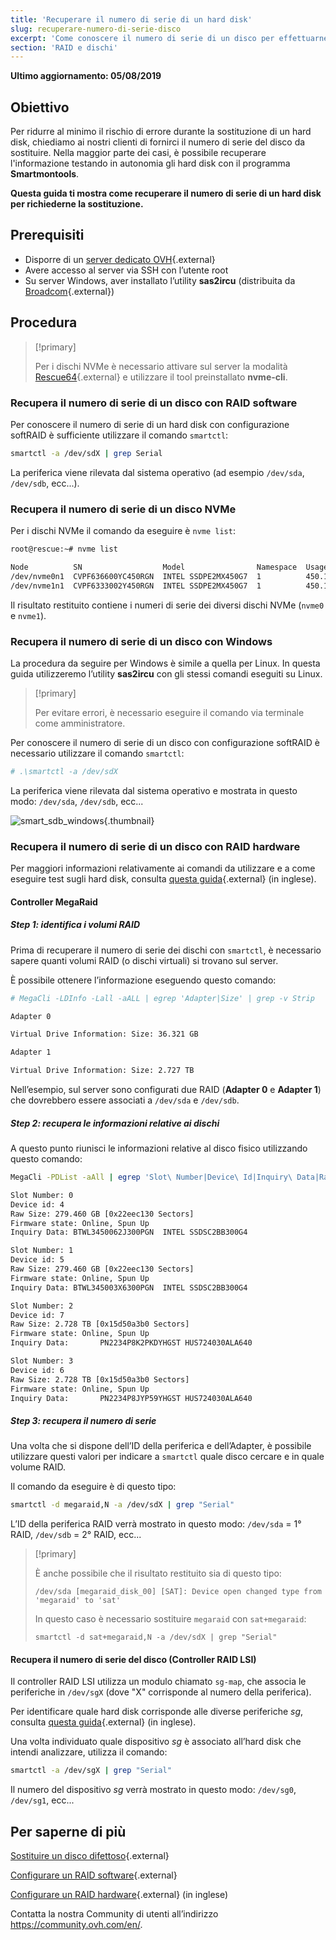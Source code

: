 ```yaml
---
title: 'Recuperare il numero di serie di un hard disk'
slug: recuperare-numero-di-serie-disco
excerpt: 'Come conoscere il numero di serie di un disco per effettuarne la sostituzione'
section: 'RAID e dischi'
---
```


**Ultimo aggiornamento: 05/08/2019**

## Obiettivo

Per ridurre al minimo il rischio di errore durante la sostituzione di un hard disk, chiediamo ai nostri clienti di fornirci il numero di serie del disco da sostituire. Nella maggior parte dei casi, è possibile recuperare l'informazione testando in autonomia gli hard disk con il programma **Smartmontools**.

**Questa guida ti mostra come recuperare il numero di serie di un hard disk per richiederne la sostituzione.**


## Prerequisiti

- Disporre di un [server dedicato OVH](https://www.ovh.it/server_dedicati/){.external}
- Avere accesso al server via SSH con l’utente root
- Su server Windows, aver installato l’utility **sas2ircu** (distribuita da [Broadcom](https://www.broadcom.com/support/download-search/?dk=sas2ircu){.external})


## Procedura

> [!primary]
>
> Per i dischi NVMe è necessario attivare sul server la modalità [Rescue64](https://docs.ovh.com/it/dedicated/rescue_mode/){.external} e utilizzare il tool preinstallato **nvme-cli**.
> 

### Recupera il numero di serie di un disco con RAID software

Per conoscere il numero di serie di un hard disk con configurazione softRAID è sufficiente utilizzare il comando `smartctl`:

```sh
smartctl -a /dev/sdX | grep Serial
```


La periferica viene rilevata dal sistema operativo (ad esempio `/dev/sda`, `/dev/sdb`, ecc...).


### Recupera il numero di serie di un disco NVMe

Per i dischi NVMe il comando da eseguire è `nvme list`:

```sh
root@rescue:~# nvme list

Node          SN                  Model                Namespace  Usage                      Format   FW Rev
/dev/nvme0n1  CVPF636600YC450RGN  INTEL SSDPE2MX450G7  1          450.10 GB / 450.10 GB 512  B + 0 B  MDV10253
/dev/nvme1n1  CVPF6333002Y450RGN  INTEL SSDPE2MX450G7  1          450.10 GB / 450.10 GB 512  B + 0 B  MDV10253
```

Il risultato restituito contiene i numeri di serie dei diversi dischi NVMe (`nvme0` e `nvme1`).


### Recupera il numero di serie di un disco con Windows

La procedura da seguire per Windows è simile a quella per Linux. In questa guida utilizzeremo l’utility **sas2ircu** con gli stessi comandi eseguiti su Linux.

> [!primary]
>
> Per evitare errori, è necessario eseguire il comando via terminale come amministratore.
> 

Per conoscere il numero di serie di un disco con configurazione softRAID è necessario utilizzare il comando `smartctl`:

```sh
# .\smartctl -a /dev/sdX
```


La periferica viene rilevata dal sistema operativo e mostrata in questo modo: `/dev/sda`, `/dev/sdb`, ecc...

![smart_sdb_windows](images/smart_sdb_windows.png){.thumbnail}

### Recupera il numero di serie di un disco con RAID hardware

Per maggiori informazioni relativamente ai comandi da utilizzare e a come eseguire test sugli hard disk, consulta [questa guida](https://docs.ovh.com/gb/en/dedicated/raid-hard/){.external} (in inglese).


#### Controller MegaRaid

##### Step 1: identifica i volumi RAID

Prima di recuperare il numero di serie dei dischi con `smartctl`, è necessario sapere quanti volumi RAID (o dischi virtuali) si trovano sul server.

È possibile ottenere l’informazione eseguendo questo comando:

```sh
# MegaCli -LDInfo -Lall -aALL | egrep 'Adapter|Size' | grep -v Strip

Adapter 0

Virtual Drive Information: Size: 36.321 GB

Adapter 1

Virtual Drive Information: Size: 2.727 TB
```

Nell’esempio, sul server sono configurati due RAID (**Adapter 0** e **Adapter 1**) che dovrebbero essere associati a `/dev/sda` e `/dev/sdb`.


##### Step 2: recupera le informazioni relative ai dischi

A questo punto riunisci le informazioni relative al disco fisico utilizzando questo comando:

```sh
MegaCli -PDList -aAll | egrep 'Slot\ Number|Device\ Id|Inquiry\ Data|Raw|Firmware\ state' | sed 's/Slot/\nSlot/g'

Slot Number: 0
Device id: 4
Raw Size: 279.460 GB [0x22eec130 Sectors]
Firmware state: Online, Spun Up
Inquiry Data: BTWL3450062J300PGN  INTEL SSDSC2BB300G4                     D2010355

Slot Number: 1
Device id: 5
Raw Size: 279.460 GB [0x22eec130 Sectors] 
Firmware state: Online, Spun Up 
Inquiry Data: BTWL345003X6300PGN  INTEL SSDSC2BB300G4                     D2010355

Slot Number: 2
Device id: 7
Raw Size: 2.728 TB [0x15d50a3b0 Sectors] 
Firmware state: Online, Spun Up 
Inquiry Data:       PN2234P8K2PKDYHGST HUS724030ALA640                    MF8OAA70

Slot Number: 3 
Device id: 6 
Raw Size: 2.728 TB [0x15d50a3b0 Sectors] 
Firmware state: Online, Spun Up 
Inquiry Data:       PN2234P8JYP59YHGST HUS724030ALA640                    MF8OAA70
```

##### Step 3: recupera il numero di serie

Una volta che si dispone dell’ID della periferica e dell’Adapter, è possibile utilizzare questi valori per indicare a `smartctl` quale disco cercare e in quale volume RAID.

Il comando da eseguire è di questo tipo:

```sh
smartctl -d megaraid,N -a /dev/sdX | grep "Serial"
```

L’ID della periferica RAID verrà mostrato in questo modo: `/dev/sda` = 1° RAID, `/dev/sdb` = 2° RAID, ecc...


> [!primary]
>
> È anche possibile che il risultato restituito sia di questo tipo:
> 
> ```
> /dev/sda [megaraid_disk_00] [SAT]: Device open changed type from 'megaraid' to 'sat'
> ```
> 
> In questo caso è necessario sostituire `megaraid` con `sat+megaraid`:
>
> ```
> smartctl -d sat+megaraid,N -a /dev/sdX | grep "Serial"
> ```
>

#### Recupera il numero di serie del disco (Controller RAID LSI)

Il controller RAID LSI utilizza un modulo chiamato `sg-map`, che associa le periferiche in `/dev/sgX` (dove "X" corrisponde al numero della periferica).

Per identificare quale hard disk corrisponde alle diverse periferiche _sg_, consulta [questa guida](https://docs.ovh.com/gb/en/dedicated/raid-hard/){.external} (in inglese).

Una volta individuato quale dispositivo _sg_ è associato all’hard disk che intendi analizzare, utilizza il comando:

```sh
smartctl -a /dev/sgX | grep "Serial"
```

Il numero del dispositivo _sg_ verrà mostrato in questo modo: `/dev/sg0`, `/dev/sg1`, ecc...


## Per saperne di più

[Sostituire un disco difettoso](https://docs.ovh.com/it/dedicated/sostituzione-disco/){.external}

[Configurare un RAID software](https://docs.ovh.com/it/dedicated/raid-software){.external}

[Configurare un RAID hardware](https://docs.ovh.com/gb/en/dedicated/raid-hard/){.external} (in inglese)

Contatta la nostra Community di utenti all’indirizzo <https://community.ovh.com/en/>.
